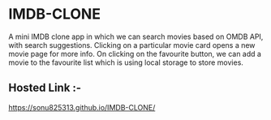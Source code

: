 # IMDB-CLONE
A mini IMDB clone app in which we can search movies based on OMDB API, with search suggestions. Clicking on a particular movie card opens a new movie page for more info. On clicking on the favourite button, we can add a movie to the favourite list which is using local storage to store movies.

## Hosted Link :- 
https://sonu825313.github.io/IMDB-CLONE/
